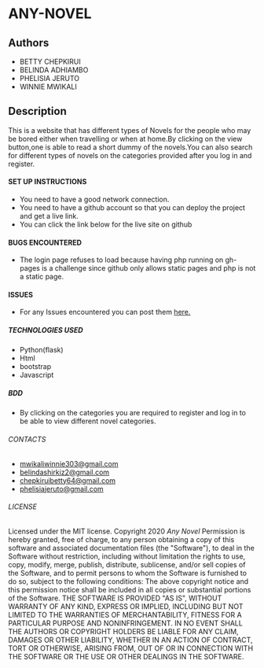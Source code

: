 # ANY-NOVEL
 
## Authors

- BETTY CHEPKIRUI
- BELINDA ADHIAMBO
- PHELISIA JERUTO
- WINNIE MWIKALI

## Description

This is a website that has different types of Novels for the people who may be bored either when travelling or when at home.By clicking on the view button,one is able to read a short dummy of the novels.You can also search for different types of novels on the categories provided after you log in and register.

#### SET UP INSTRUCTIONS

- You need to have a good network connection.
- You need to have a github account so that you can deploy the project and get a live link.
- You can click the link below for the live site on github

#### BUGS ENCOUNTERED

- The login page refuses to load because having php running on gh-pages is a challenge since github only allows static pages and php is not a static page.

#### ISSUES

- For any Issues encountered you can post them
  <a href="https://github.com/chepkiruibetty/any-novel/issues">here.</a>

##### TECHNOLOGIES USED

- Python(flask)
- Html
- bootstrap
- Javascript

##### BDD

- By clicking on the categories you are required to register and log in to be able to view different novel categories.

###### CONTACTS

- mwikaliwinnie303@gmail.com
- belindashirkiz2@gmail.com
- chepkiruibetty64@gmail.com
- phelisiajeruto@gmail.com

###### LICENSE


Licensed under the MIT license.
Copyright 2020 *Any Novel*
Permission is hereby granted, free of charge, to any person obtaining a copy of this software and associated documentation files (the "Software"), to deal in the Software without restriction, including without limitation the rights to use, copy, modify, merge, publish, distribute, sublicense, and/or sell copies of the Software, and to permit persons to whom the Software is furnished to do so, subject to the following conditions:
The above copyright notice and this permission notice shall be included in all copies or substantial portions of the Software.
THE SOFTWARE IS PROVIDED "AS IS", WITHOUT WARRANTY OF ANY KIND, EXPRESS OR IMPLIED, INCLUDING BUT NOT LIMITED TO THE WARRANTIES OF MERCHANTABILITY, FITNESS FOR A PARTICULAR PURPOSE AND NONINFRINGEMENT. IN NO EVENT SHALL THE AUTHORS OR COPYRIGHT HOLDERS BE LIABLE FOR ANY CLAIM, DAMAGES OR OTHER LIABILITY, WHETHER IN AN ACTION OF CONTRACT, TORT OR OTHERWISE, ARISING FROM, OUT OF OR IN CONNECTION WITH THE SOFTWARE OR THE USE OR OTHER DEALINGS IN THE SOFTWARE.